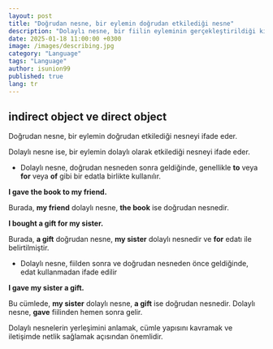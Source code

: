 ```yaml
---
layout: post
title: "Doğrudan nesne, bir eylemin doğrudan etkilediği nesne"
description: "Dolaylı nesne, bir fiilin eyleminin gerçekleştirildiği kişi veya şeyi ifade eden kelime veya kelime gruplarıdır."
date: 2025-01-18 11:00:00 +0300
image: /images/describing.jpg
category: "Language"
tags: "Language"
author: isunion99
published: true
lang: tr
---
```


## **indirect object ve direct object**
 


Doğrudan nesne, bir eylemin doğrudan etkilediği nesneyi ifade eder. 

Dolaylı nesne ise, bir eylemin dolaylı olarak etkilediği nesneyi ifade eder.

- Dolaylı nesne, doğrudan nesneden sonra geldiğinde, genellikle **to** veya **for** veya **of** gibi bir edatla birlikte kullanılır. 


**I gave the book to my friend.**

Burada, **my friend** dolaylı nesne, **the book** ise doğrudan nesnedir. 



**I bought a gift for my sister.**


Burada, **a gift** doğrudan nesne, **my sister** dolaylı nesnedir ve **for** edatı ile belirtilmiştir.


- Dolaylı nesne, fiilden sonra ve doğrudan nesneden önce geldiğinde, edat kullanmadan ifade edilir


**I gave my sister a gift.**

Bu cümlede, **my sister** dolaylı nesne, **a gift** ise doğrudan nesnedir. Dolaylı nesne, **gave** fiilinden hemen sonra gelir.


Dolaylı nesnelerin yerleşimini anlamak, cümle yapısını kavramak ve iletişimde netlik sağlamak açısından önemlidir.
 
